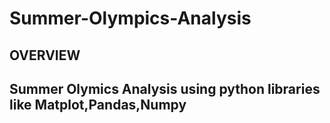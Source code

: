 # Summer-Olympics-Analysis

## OVERVIEW
## Summer Olymics Analysis using python libraries like Matplot,Pandas,Numpy 
